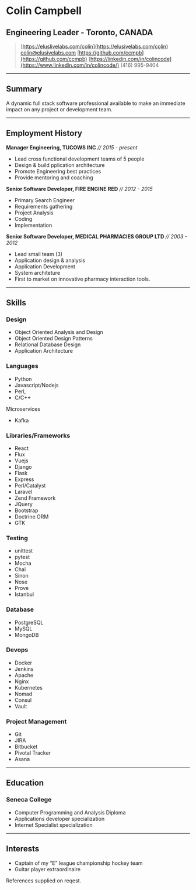 # Colin Campbell
## Engineering Leader - Toronto, CANADA

> <i class="fas fa-desktop"></i> [https://eluslivelabs.com/colin](https://elusivelabs.com/colin)
> <i class="fas fa-envelope"></i> [colin@elusivelabs.com](mailto:colin@elusivelabs.com)
> <i class="fab fa-github"></i> [https://github.com/ccmpb](https://github.com/ccmpb)
> <i class="fab fa-linkedin-in"></i> [https://linkedin.com/in/colincode](https://www.linkedin.com/in/colincode/)
> <i class="fas fa-phone"></i> (416) 995-9404

---


## Summary
A dynamic full stack software professional available to make an immediate impact on any project or development team.

---

## Employment History

**Manager Engineering, TUCOWS INC**  _// 2015 - present_

* Lead cross functional development teams of 5 people
* Design & build pplication architecture 
* Promote Engineering best practices
* Provide mentoring and coaching

**Senior Software Developer, FIRE ENGINE RED** _// 2012 - 2015_

* Primary Search Engineer
* Requirements gathering 
* Project Analysis
* Coding 
* Implementation

**Senior Software Developer, MEDICAL PHARMACIES GROUP LTD** _// 2003 - 2012_

* Lead small team (3)
* Application design & analysis
* Application Development
* System architeture
* First to market on innovative pharmacy interaction tools.

---

## Skills
### Design
* Object Oriented Analysis and Design
* Object Oriented Design Patterns
* Relational Database Design
* Application Architecture

### Languages
* Python
* Javascript/Nodejs
* Perl, 
* C/C++

Microservices 
* Kafka

### Libraries/Frameworks
* React
* Flux
* Vuejs
* Django
* Flask
* Express
* Perl/Catalyst
* Laravel
* Zend Framework
* JQuery
* Bootstrap
* Doctrine ORM
* GTK

### Testing
* unittest
* pytest
* Mocha
* Chai
* Sinon
* Nose
* Prove
* Istanbul

### Database
* PostgreSQL
* MySQL
* MongoDB

### Devops
* Docker
* Jenkins
* Apache
* Nginx
* Kubernetes
* Nomad
* Consul
* Vault

### Project Management
* Git
* JIRA
* Bitbucket
* Pivotal Tracker
* Asana

---

## Education
### Seneca College
* Computer Programming and Analysis Diploma
* Applications developer specialization 
* Internet Specialist specialization

---

## Interests
* Captain of my “E” league championship hockey team
* Guitar player extraordinaire

References supplied on reqest.
